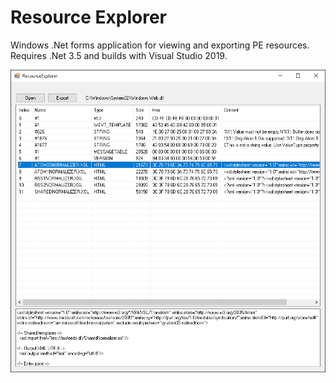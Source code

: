 # Resource Explorer

Windows .Net forms application for viewing and exporting PE resources. Requires .Net 3.5 and builds with Visual Studio 2019.

![](docs/images/screenshot.png)
